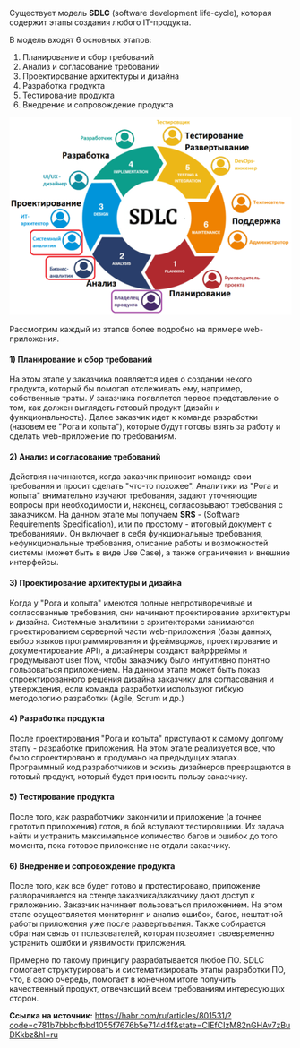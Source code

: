 
Существует модель **SDLC** (software development life-cycle), которая содержит этапы создания любого IT-продукта. 

В модель входят 6 основных этапов:

1) Планирование и сбор требований
2) Анализ и согласование требований
3) Проектирование архитектуры и дизайна
4) Разработка продукта
5) Тестирование продукта
6) Внедрение и сопровождение продукта

![SDLC схема](./SDLC_image.png)

Рассмотрим каждый из этапов более подробно на примере web-приложения.

#### 1) Планирование и сбор требований

На этом этапе у заказчика появляется идея о создании некого продукта, который бы помогал отслеживать ему, например, собственные траты. У заказчика появляется первое представление о том, как должен выглядеть готовый продукт (дизайн и функциональность). Далее заказчик идет к команде разработки (назовем ее "Рога и копыта"), которые будут готовы взять за работу и сделать web-приложение по требованиям. 

#### 2) Анализ и согласование требований

Действия начинаются, когда заказчик приносит команде свои требования и просит сделать "что-то похожее". Аналитики из "Рога и копыта" внимательно изучают требования, задают уточняющие вопросы при необходимости и, наконец, согласовывают требования с заказчиком. На данном этапе мы получаем **SRS** - (Software Requirements Specification), или по простому - итоговый документ с требованиями. Он включает в себя функциональные требования, нефункциональные требования, описание работы и возможностей системы (может быть в виде Use Case), а также ограничения и внешние интерфейсы.

#### 3) Проектирование архитектуры и дизайна

Когда у "Рога и копыта" имеются полные непротиворечивые и согласованные требования, они начинают проектирование архитектуры и дизайна. Системные аналитики с архитекторами занимаются проектированием серверной части web-приложения (базы данных, выбор языков программирования и фреймворков, проектирование и документирование API), а дизайнеры создают вайрфреймы и продумывают user flow, чтобы заказчику было интуитивно понятно пользоваться приложением. На данном этапе может быть показ спроектированного решения дизайна заказчику для согласования и утверждения, если команда разработки используют гибкую методологию разработки (Agile, Scrum и др.)

#### 4) Разработка продукта

После проектирования "Рога и копыта" приступают к самому долгому этапу - разработке приложения. На этом этапе реализуется все, что было спроектировано и продумано на предыдущих этапах. Программный код разработчиков и эскизы дизайнеров превращаются в готовый продукт, который будет приносить пользу заказчику.

#### 5) Тестирование продукта

После того, как разработчики закончили и приложение (а точнее прототип приложения) готов, в бой вступают тестировщики. Их задача найти и устранить максимальное количество багов и ошибок до того момента, пока готовое приложение не отдали заказчику. 

#### 6) Внедрение и сопровождение продукта

После того, как все будет готово и протестировано, приложение разворачивается на стенде заказчика/заказчику дают доступ к приложению.
Заказчик начинает пользоваться приложением. На этом этапе осуществляется мониторинг и анализ ошибок, багов, нештатной работы приложения уже после развертывания. Также собирается обратная связь от пользователей, которая позволяет своевременно устранить ошибки и уязвимости приложения.

Примерно по такому принципу разрабатывается любое ПО. SDLC помогает структурировать и систематизировать этапы разработки ПО, что, в свою очередь, помогает в конечном итоге получить качественный продукт, отвечающий всем требованиям интересующих сторон.

**Ссылка на источник:** https://habr.com/ru/articles/801531/?code=c781b7bbbcfbbd1055f7676b5e714d4f&state=CIEfCIzM82nGHAv7zBuDKkbz&hl=ru
